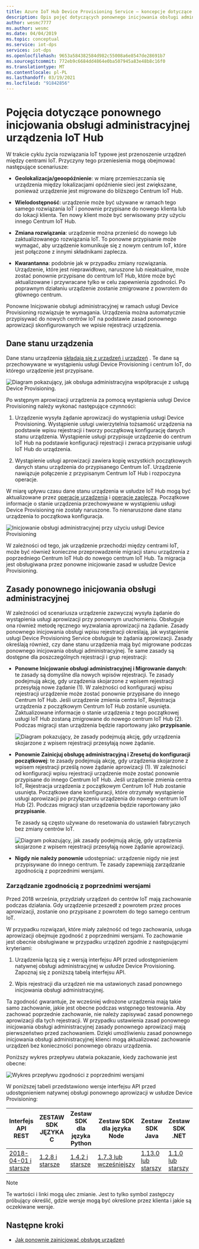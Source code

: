 ```yaml
---
title: Azure IoT Hub Device Provisioning Service — koncepcje dotyczące urządzeń
description: Opis pojęć dotyczących ponownego inicjowania obsługi administracyjnej urządzeń IoT Hub Device Provisioning Service platformy Azure (DPS)
author: wesmc7777
ms.author: wesmc
ms.date: 04/04/2019
ms.topic: conceptual
ms.service: iot-dps
services: iot-dps
ms.openlocfilehash: 9653a584382584d982c55008a6e8547de28691b7
ms.sourcegitcommit: 772eb9c6684dd4864e0ba507945a83e48b8c16f0
ms.translationtype: MT
ms.contentlocale: pl-PL
ms.lasthandoff: 03/19/2021
ms.locfileid: "91842856"
---
```

# <a name="iot-hub-device-reprovisioning-concepts"></a>Pojęcia dotyczące ponownego inicjowania obsługi administracyjnej urządzenia IoT Hub

W trakcie cyklu życia rozwiązania IoT typowe jest przenoszenie urządzeń między centrami IoT. Przyczyny tego przeniesienia mogą obejmować następujące scenariusze:

* **Geolokalizacja/geoopóźnienie**: w miarę przemieszczania się urządzenia między lokalizacjami opóźnienie sieci jest zwiększane, ponieważ urządzenie jest migrowane do bliższego Centrum IoT Hub.

* **Wielodostępność**: urządzenie może być używane w ramach tego samego rozwiązania IoT i ponownie przypisane do nowego klienta lub do lokacji klienta. Ten nowy klient może być serwisowany przy użyciu innego Centrum IoT Hub.

* **Zmiana rozwiązania**: urządzenie można przenieść do nowego lub zaktualizowanego rozwiązania IoT. To ponowne przypisanie może wymagać, aby urządzenie komunikuje się z nowym centrum IoT, które jest połączone z innymi składnikami zaplecza.

* **Kwarantanna**: podobnie jak w przypadku zmiany rozwiązania. Urządzenie, które jest nieprawidłowo, naruszone lub nieaktualne, może zostać ponownie przypisane do centrum IoT Hub, które może być aktualizowane i przywracane tylko w celu zapewnienia zgodności. Po poprawnym działaniu urządzenie zostanie zmigrowane z powrotem do głównego centrum.

Ponowne Inicjowanie obsługi administracyjnej w ramach usługi Device Provisioning rozwiązuje te wymagania. Urządzenia można automatycznie przypisywać do nowych centrów IoT na podstawie zasad ponownego aprowizacji skonfigurowanych we wpisie rejestracji urządzenia.

## <a name="device-state-data"></a>Dane stanu urządzenia

Dane stanu urządzenia [składają się z urządzeń i urządzeń](../iot-hub/iot-hub-devguide-device-twins.md) . Te dane są przechowywane w wystąpieniu usługi Device Provisioning i centrum IoT, do którego urządzenie jest przypisane.

![Diagram pokazujący, jak obsługa administracyjna współpracuje z usługą Device Provisioning.](./media/concepts-device-reprovisioning/dps-provisioning.png)

Po wstępnym aprowizacji urządzenia za pomocą wystąpienia usługi Device Provisioning należy wykonać następujące czynności:

1. Urządzenie wysyła żądanie aprowizacji do wystąpienia usługi Device Provisioning. Wystąpienie usługi uwierzytelnia tożsamość urządzenia na podstawie wpisu rejestracji i tworzy początkową konfigurację danych stanu urządzenia. Wystąpienie usługi przypisuje urządzenie do centrum IoT Hub na podstawie konfiguracji rejestracji i zwraca przypisanie usługi IoT Hub do urządzenia.

2. Wystąpienie usługi aprowizacji zawiera kopię wszystkich początkowych danych stanu urządzenia do przypisanego Centrum IoT. Urządzenie nawiązuje połączenie z przypisanym Centrum IoT Hub i rozpoczyna operacje.

W miarę upływu czasu dane stanu urządzenia w usłudze IoT Hub mogą być aktualizowane przez [operacje urządzenia](../iot-hub/iot-hub-devguide-device-twins.md#device-operations) i [operacje zaplecza](../iot-hub/iot-hub-devguide-device-twins.md#back-end-operations). Początkowe informacje o stanie urządzenia przechowywane w wystąpieniu usługi Device Provisioning nie zostały naruszone. To nienaruszone dane stanu urządzenia to początkowa konfiguracja.

![Inicjowanie obsługi administracyjnej przy użyciu usługi Device Provisioning](./media/concepts-device-reprovisioning/dps-provisioning-2.png)

W zależności od tego, jak urządzenie przechodzi między centrami IoT, może być również konieczne przeprowadzenie migracji stanu urządzenia z poprzedniego Centrum IoT Hub do nowego centrum IoT Hub. Ta migracja jest obsługiwana przez ponowne inicjowanie zasad w usłudze Device Provisioning.

## <a name="reprovisioning-policies"></a>Zasady ponownego inicjowania obsługi administracyjnej

W zależności od scenariusza urządzenie zazwyczaj wysyła żądanie do wystąpienia usługi aprowizacji przy ponownym uruchomieniu. Obsługuje ona również metodę ręcznego wyzwalania aprowizacji na żądanie. Zasady ponownego inicjowania obsługi wpisu rejestracji określają, jak wystąpienie usługi Device Provisioning Service obsługuje te żądania aprowizacji. Zasady określają również, czy dane stanu urządzenia mają być migrowane podczas ponownego inicjowania obsługi administracyjnej. Te same zasady są dostępne dla poszczególnych rejestracji i grup rejestracji:

* **Ponowne Inicjowanie obsługi administracyjnej i Migrowanie danych**: te zasady są domyślne dla nowych wpisów rejestracji. Te zasady podejmują akcję, gdy urządzenia skojarzone z wpisem rejestracji przesyłają nowe żądanie (1). W zależności od konfiguracji wpisu rejestracji urządzenie może zostać ponownie przypisane do innego Centrum IoT Hub. Jeśli urządzenie zmienia centra IoT, Rejestracja urządzenia z początkowym Centrum IoT Hub zostanie usunięta. Zaktualizowane informacje o stanie urządzenia z tego początkowej usługi IoT Hub zostaną zmigrowane do nowego centrum IoT Hub (2). Podczas migracji stan urządzenia będzie raportowany jako **przypisanie**.

    ![Diagram pokazujący, że zasady podejmują akcję, gdy urządzenia skojarzone z wpisem rejestracji przesyłają nowe żądanie.](./media/concepts-device-reprovisioning/dps-reprovisioning-migrate.png)

* **Ponownie Zainicjuj obsługę administracyjną i Zresetuj do konfiguracji początkowej**: te zasady podejmują akcję, gdy urządzenia skojarzone z wpisem rejestracji prześlą nowe żądanie aprowizacji (1). W zależności od konfiguracji wpisu rejestracji urządzenie może zostać ponownie przypisane do innego Centrum IoT Hub. Jeśli urządzenie zmienia centra IoT, Rejestracja urządzenia z początkowym Centrum IoT Hub zostanie usunięta. Początkowe dane konfiguracji, które otrzymały wystąpienie usługi aprowizacji po przyłączeniu urządzenia do nowego centrum IoT Hub (2). Podczas migracji stan urządzenia będzie raportowany jako **przypisanie**.

    Te zasady są często używane do resetowania do ustawień fabrycznych bez zmiany centrów IoT.

    ![Diagram pokazujący, jak zasady podejmują akcję, gdy urządzenia skojarzone z wpisem rejestracji przesyłają nowe żądanie aprowizacji.](./media/concepts-device-reprovisioning/dps-reprovisioning-reset.png)

* **Nigdy nie należy ponownie** udostępniać: urządzenie nigdy nie jest przypisywane do innego centrum. Te zasady zapewniają zarządzanie zgodnością z poprzednimi wersjami.

### <a name="managing-backwards-compatibility"></a>Zarządzanie zgodnością z poprzednimi wersjami

Przed 2018 września, przydziały urządzeń do centrów IoT mają zachowanie podczas działania. Gdy urządzenie przeszedł z powrotem przez proces aprowizacji, zostanie ono przypisane z powrotem do tego samego centrum IoT.

W przypadku rozwiązań, które miały zależność od tego zachowania, usługa aprowizacji obejmuje zgodność z poprzednimi wersjami. To zachowanie jest obecnie obsługiwane w przypadku urządzeń zgodnie z następującymi kryteriami:

1. Urządzenia łączą się z wersją interfejsu API przed udostępnieniem natywnej obsługi administracyjnej w usłudze Device Provisioning. Zapoznaj się z poniższą tabelą interfejsu API.

2. Wpis rejestracji dla urządzeń nie ma ustawionych zasad ponownego inicjowania obsługi administracyjnej.

Ta zgodność gwarantuje, że wcześniej wdrożone urządzenia mają takie samo zachowanie, jakie jest obecne podczas wstępnego testowania. Aby zachować poprzednie zachowanie, nie należy zapisywać zasad ponownego aprowizacji dla tych rejestracji. W przypadku ustawienia zasad ponownego inicjowania obsługi administracyjnej zasady ponownego aprowizacji mają pierwszeństwo przed zachowaniem. Dzięki umożliwieniu zasad ponownego inicjowania obsługi administracyjnej klienci mogą aktualizować zachowanie urządzeń bez konieczności ponownego obrazu urządzenia.

Poniższy wykres przepływu ułatwia pokazanie, kiedy zachowanie jest obecne:

![Wykres przepływu zgodności z poprzednimi wersjami](./media/concepts-device-reprovisioning/reprovisioning-compatibility-flow.png)

W poniższej tabeli przedstawiono wersje interfejsu API przed udostępnieniem natywnej obsługi ponownego aprowizacji w usłudze Device Provisioning:

| Interfejs API REST | ZESTAW SDK JĘZYKA C | Zestaw SDK dla języka Python |  Zestaw SDK dla języka Node | Zestaw SDK Java | Zestaw SDK .NET |
| -------- | ----- | ---------- | --------- | -------- | -------- |
| [2018-04-01 i starsze](/rest/api/iot-dps/createorupdateindividualenrollment/createorupdateindividualenrollment#uri-parameters) | [1.2.8 i starsze](https://github.com/Azure/azure-iot-sdk-c/blob/master/version.txt) | [1.4.2 i starsze](https://github.com/Azure/azure-iot-sdk-python/blob/0a549f21f7f4fc24bc036c1d2d5614e9544a9667/device/iothub_client_python/src/iothub_client_python.cpp#L53) | [1.7.3 lub wcześniejszy](https://github.com/Azure/azure-iot-sdk-node/blob/074c1ac135aebb520d401b942acfad2d58fdc07f/common/core/package.json#L3) | [1.13.0 lub starszy](https://github.com/Azure/azure-iot-sdk-java/blob/794c128000358b8ed1c4cecfbf21734dd6824de9/device/iot-device-client/pom.xml#L7) | [1.1.0 lub starszy](https://github.com/Azure/azure-iot-sdk-csharp/blob/9f7269f4f61cff3536708cf3dc412a7316ed6236/provisioning/device/src/Microsoft.Azure.Devices.Provisioning.Client.csproj#L20)

> [!NOTE]
> Te wartości i linki mogą ulec zmianie. Jest to tylko symbol zastępczy próbujący określić, gdzie wersje mogą być określone przez klienta i jakie są oczekiwane wersje.

## <a name="next-steps"></a>Następne kroki

* [Jak ponownie zainicjować obsługę urządzeń](how-to-reprovision.md)
